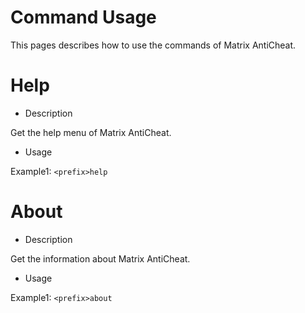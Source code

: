 # Command Usage

This pages describes how to use the commands of Matrix AntiCheat.

# Help

- Description

Get the help menu of Matrix AntiCheat.

- Usage

Example1: `<prefix>help`

# About

- Description

Get the information about Matrix AntiCheat.

- Usage

Example1: `<prefix>about`